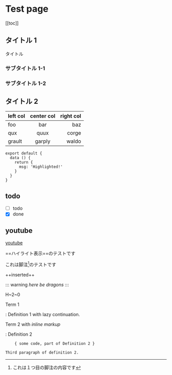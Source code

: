 # Test page

[[toc]]

## タイトル 1

タイトル

### サブタイトル 1-1

### サブタイトル 1-2

## タイトル 2

| left col     | center col   | right col    |
| ------------ |:------------:| ------------:|
| foo          | bar          | baz          |
| qux          | quux         | corge        |
| grault       | garply       | waldo        |

``` js{4}
export default {
  data () {
    return {
      msg: 'Highlighted!'
    }
  }
}
```

<vue-embed-gist gist-id="tubone24/0cda077c3bc9d4159379292aba31b2a3" file="test"/>

## todo

- [ ] todo
- [x] done

## youtube

[youtube](Fa1YczPNxYw)

==ハイライト表示==のテストです

これは脚注[^1]のテストです

[^1]:これは１つ目の脚注の内容です

++inserted++

::: warning
*here be dragons*
:::

H~2~0

Term 1

:   Definition 1
with lazy continuation.

Term 2 with *inline markup*

:   Definition 2

        { some code, part of Definition 2 }

    Third paragraph of definition 2.
